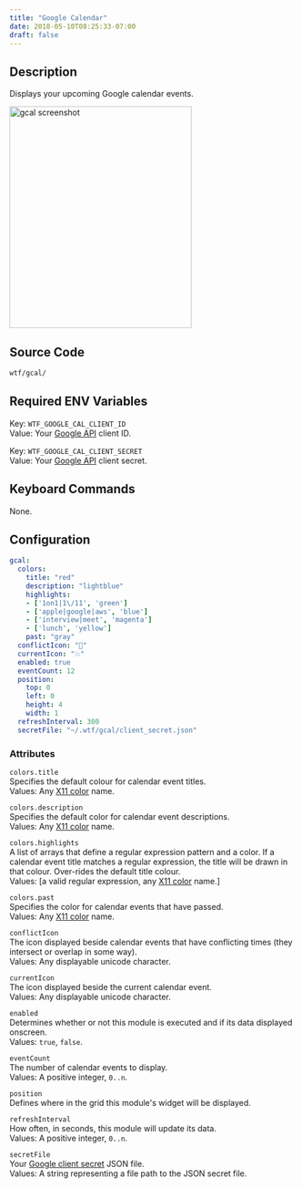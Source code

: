 ```yaml
---
title: "Google Calendar"
date: 2018-05-10T08:25:33-07:00
draft: false
---
```


## Description

Displays your upcoming Google calendar events.

<img src="/imgs/modules/gcal.png" width="320" height="389" alt="gcal screenshot" />

## Source Code

```bash
wtf/gcal/
```

## Required ENV Variables

<span class="caption">Key:</span> `WTF_GOOGLE_CAL_CLIENT_ID` <br />
<span class="caption">Value:</span> Your <a href="https://developers.google.com/calendar/auth">Google API</a> client ID.

<span class="caption">Key:</span> `WTF_GOOGLE_CAL_CLIENT_SECRET` <br />
<span class="caption">Value:</span> Your <a href="https://developers.google.com/calendar/auth">Google API</a> client secret.

## Keyboard Commands

None.

## Configuration

```yaml
gcal:
  colors:
    title: "red"
    description: "lightblue"
    highlights:
    - ['1on1|1\/11', 'green']
    - ['apple|google|aws', 'blue']
    - ['interview|meet', 'magenta']
    - ['lunch', 'yellow']
    past: "gray"
  conflictIcon: "🚨"
  currentIcon: "💥"
  enabled: true
  eventCount: 12
  position:
    top: 0
    left: 0
    height: 4
    width: 1
  refreshInterval: 300
  secretFile: "~/.wtf/gcal/client_secret.json"
```

### Attributes

`colors.title` <br />
Specifies the default colour for calendar event titles. <br />
Values: Any <a href="https://en.wikipedia.org/wiki/X11_color_names">X11
color</a> name.

`colors.description` <br />
Specifies the default color for calendar event descriptions. <br />
Values: Any <a href="https://en.wikipedia.org/wiki/X11_color_names">X11
color</a> name.

`colors.highlights` <br />
A list of arrays that define a regular expression pattern and a color.
If a calendar event title matches a regular expression, the title will
be drawn in that colour. Over-rides the default title colour. <br />
Values: [a valid regular expression, any <a href="https://en.wikipedia.org/wiki/X11_color_names">X11 color</a> name.]

`colors.past` <br />
Specifies the color for calendar events that have passed. <br />
Values: Any <a href="https://en.wikipedia.org/wiki/X11_color_names">X11
color</a> name.

`conflictIcon` <br />
The icon displayed beside calendar events that have conflicting times
(they intersect or overlap in some way). <br />
Values: Any displayable unicode character.

`currentIcon` <br />
The icon displayed beside the current calendar event. <br />
Values: Any displayable unicode character.

`enabled` <br />
Determines whether or not this module is executed and if its data displayed onscreen. <br />
Values: `true`, `false`.

`eventCount` <br />
The number of calendar events to display. <br />
Values: A positive integer, `0..n`.

`position` <br />
Defines where in the grid this module's widget will be displayed. <br />

`refreshInterval` <br />
How often, in seconds, this module will update its data. <br />
Values: A positive integer, `0..n`.

`secretFile` <br />
Your <a href="https://developers.google.com/calendar/quickstart/go">Google client secret</a> JSON file. <br />
Values: A string representing a file path to the JSON secret file.

